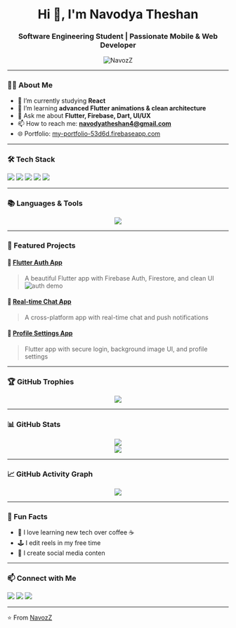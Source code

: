 <h1 align="center">Hi 👋, I'm Navodya Theshan</h1>
<h3 align="center">Software Engineering Student | Passionate Mobile & Web Developer</h3>

<p align="center">
  <img src="https://komarev.com/ghpvc/?username=NavozZ&label=Profile%20views&color=0e75b6&style=flat" alt="NavozZ" />
</p>

---

### 👨‍💻 About Me

- 🔭 I’m currently studying **React**
- 🌱 I’m learning **advanced Flutter animations & clean architecture**
- 💬 Ask me about **Flutter, Firebase, Dart, UI/UX**
- 📫 How to reach me: **[navodyatheshan4@gmail.com](mailto:navodyatheshan4@gmail.com)**
- 🌐 Portfolio: [my-portfolio-53d6d.firebaseapp.com](https://my-portfolio-53d6d.firebaseapp.com/)

---

### 🛠️ Tech Stack

<p>
  <img src="https://img.shields.io/badge/Dart-0175C2?style=for-the-badge&logo=dart&logoColor=white"/>
  <img src="https://img.shields.io/badge/Flutter-02569B?style=for-the-badge&logo=flutter&logoColor=white"/>
  <img src="https://img.shields.io/badge/Firebase-FFCA28?style=for-the-badge&logo=firebase&logoColor=black"/>
  <img src="https://img.shields.io/badge/Git-181717?style=for-the-badge&logo=git&logoColor=white"/>
  <img src="https://img.shields.io/badge/VS%20Code-007ACC?style=for-the-badge&logo=visual-studio-code&logoColor=white"/>
</p>

---

### 📚 Languages & Tools

<p align="center">
  <a href="#"><img src="https://skillicons.dev/icons?i=dart,flutter,firebase,git,github,vscode,figma,html,css,javascript,c,react,nodejs" /></a>
</p>

---

### 📂 Featured Projects

#### 🚀 [Flutter Auth App](https://github.com/NavozZ/project-one)
> A beautiful Flutter app with Firebase Auth, Firestore, and clean UI  
> ![auth demo](https://user-images.githubusercontent.com/yourusername/demo.gif)

#### 📱 [Real-time Chat App](https://github.com/NavozZ/project-two)
> A cross-platform app with real-time chat and push notifications

#### 🔐 [Profile Settings App](https://github.com/NavozZ/project-three)
> Flutter app with secure login, background image UI, and profile settings

---

### 🏆 GitHub Trophies

<p align="center">
  <img src="https://github-profile-trophy.vercel.app/?username=NavozZ&theme=darkhub&no-frame=true&no-bg=true&margin-w=4" />
</p>



---

### 📊 GitHub Stats

<p align="center">
  <img src="https://github-readme-stats.vercel.app/api?username=NavozZ&show_icons=true&theme=tokyonight&border_radius=15"/><br>
  <img src="https://github-readme-streak-stats.herokuapp.com/?user=NavozZ&theme=tokyonight&border_radius=15"/>
</p>





---

### 📈 GitHub Activity Graph

<p align="center">
  <img src="https://github-readme-activity-graph.vercel.app/graph?username=NavozZ&theme=radical" />

</p>

---

### 🎯 Fun Facts

- 🧠 I love learning new tech over coffee ☕  
- 🕹️ I edit reels in my free time
- 💬 I create social media conten

---

### 📫 Connect with Me

<p>
  <a href="https://www.linkedin.com/in/navodya-theshan-9a7397171/" target="_blank"><img src="https://img.shields.io/badge/LinkedIn-blue?style=for-the-badge&logo=linkedin"/></a>
  <a href="https://twitter.com/yourtwitter" target="_blank"><img src="https://img.shields.io/badge/Twitter-1DA1F2?style=for-the-badge&logo=twitter&logoColor=white"/></a>
  <a href="mailto:navodyatheshan4@gmail.com"><img src="https://img.shields.io/badge/Email-D14836?style=for-the-badge&logo=gmail&logoColor=white"/></a>
</p>

---

⭐️ From [NavozZ](https://github.com/NavozZ)
